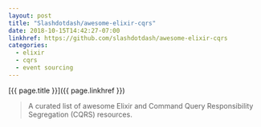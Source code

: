 ```yaml
---
layout: post
title: "Slashdotdash/awesome-elixir-cqrs"
date: 2018-10-15T14:42:27-07:00
linkhref: https://github.com/slashdotdash/awesome-elixir-cqrs
categories:
  - elixir
  - cqrs
  - event sourcing
---
```



[{{ page.title }}]({{ page.linkhref }})

> A curated list of awesome Elixir and Command Query Responsibility Segregation (CQRS) resources.


